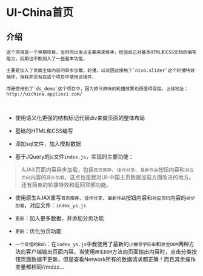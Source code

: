 # UI-China首页

## 介绍

    这个项目是一个早期项目，当时的出发点主要用来练手，检验自己对基本HTML和CSS文档的编写能力，后期也不断加入了一些基本功能，
    
    主要是加入了页面主体内容的异步加载，轮播，以及因此接触了`nivo.slider`这个轮播特效插件，但我并没有在这个项目中使用该插件，
    
    而是使用到了`ds_demo`这个项目中，因为原汁原味的轮播效果也很值得保留。上线地址：http://uichina.applinzi.com/
    

- 使用语义化更强的结构标记代替div来做页面的整体布局

- 基础的HTML和CSS编写

- 添加sql文件，加入模拟数据

- 基于JQuery的js文件`index.js`，实现的主要功能：
    
 > AJAX页面内容异步加载，包括`首页推荐`、`佳作分享`、`最新作品`按钮内容和`对应页码`内容的`异步加载`，这点也是我对UI-中国主页数据加载方面改进的地方。 还有简单的轮播特效和返回顶部功能。
    
- 使用原生AJAX重写`首页推荐`、`佳作分享`、`最新作品`按钮内容和`对应页码`内容的`异步加载`，对应文件：`index_ys.js`

- `更新`：加入更多数据，并添加分页功能

- `更新`：优化分页功能

- `一个奇怪的BUG`：在`index_ys.js`中我使用了最新的`小撇号字符串`和`原生DOM`两种方法向客户端输出页面内容，当使用`原生DOM`方法向页面输出内容时，点击分类按钮页面数据不更新，但是查看Network所有的数据请求都正确！而且其余操作变量都相同//mdzz... 
